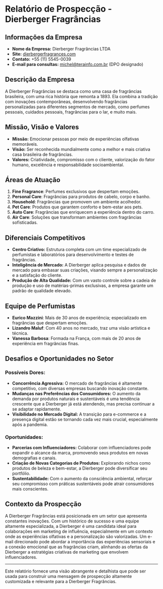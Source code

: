# Relatório de Prospecção - Dierberger Fragrâncias

## **Informações da Empresa**
- **Nome da Empresa:** Dierberger Fragrâncias LTDA
- **Site:** [dierbergerfragrances.com](https://dierbergerfragrances.com)
- **Contato:** +55 (11) 5545-0039
- **E-mail para consultas:** michel@terainfo.com.br (DPO designado)

## **Descrição da Empresa**
A Dierberger Fragrâncias se destaca como uma casa de fragrâncias brasileira, com uma rica história que remonta a 1893. Ela combina a tradição com inovações contemporâneas, desenvolvendo fragrâncias personalizadas para diferentes segmentos de mercado, como perfumes pessoais, cuidados pessoais, fragrâncias para o lar, e muito mais.

## **Missão, Visão e Valores**
- **Missão:** Emocionar pessoas por meio de experiências olfativas memoráveis.
- **Visão:** Ser reconhecida mundialmente como a melhor e mais criativa casa brasileira de fragrâncias.
- **Valores:** Criatividade, compromisso com o cliente, valorização do fator humano, excelência e responsabilidade socioambiental.

## **Áreas de Atuação**
1. **Fine Fragrance**: Perfumes exclusivos que despertam emoções.
2. **Personal Care**: Fragrâncias para produtos de cabelo, corpo e banho.
3. **Household**: Fragrâncias que promovem um ambiente acolhedor.
4. **Pet Care**: Produtos que garantem conforto e bem-estar aos pets.
5. **Auto Care**: Fragrâncias que enriquecem a experiência dentro do carro.
6. **Air Care**: Soluções que transformam ambientes com fragrâncias sofisticadas.

## **Diferenciais Competitivos**
- **Centro Criativo:** Estrutura completa com um time especializado de perfumistas e laboratórios para desenvolvimento e testes de fragrâncias.
- **Inteligência de Mercado:** A Dierberger aplica pesquisa e dados de mercado para embasar suas criações, visando sempre a personalização e a satisfação do cliente.
- **Produção de Alta Qualidade:** Com um vasto controle sobre a cadeia de produção e uso de matérias-primas exclusivas, a empresa garante um padrão de qualidade elevado.

## **Equipe de Perfumistas**
- **Eurico Mazzini**: Mais de 30 anos de experiência; especializado em fragrâncias que despertam emoções.
- **Lizandro Maluf**: Com 40 anos no mercado, traz uma visão artística e técnica.
- **Vanessa Barbosa**: Formada na França, com mais de 20 anos de experiência em fragrâncias finas.

## **Desafios e Oportunidades no Setor**
### Possíveis Dores:
- **Concorrência Agressiva:** O mercado de fragrâncias é altamente competitivo, com diversas empresas buscando inovação constante.
- **Mudanças nas Preferências dos Consumidores:** O aumento da demanda por produtos naturais e sustentáveis é uma tendência crescente que a Dierberger já está atendendo, mas precisa continuar a se adaptar rapidamente.
- **Visibilidade no Mercado Digital:** A transição para e-commerce e a presença digital estão se tornando cada vez mais crucial, especialmente após a pandemia.

### Oportunidades:
- **Parcerias com Influenciadores:** Colaborar com influenciadores pode expandir o alcance da marca, promovendo seus produtos em novas demografias e canais.
- **Criação de Novas Categorias de Produtos:** Explorando nichos como produtos de beleza e bem-estar, a Dierberger pode diversificar seu portfólio.
- **Sustentabilidade:** Com o aumento da consciência ambiental, reforçar seu compromisso com práticas sustentáveis pode atrair consumidores mais conscientes.

## **Contexto da Prospecção**
A Dierberger Fragrâncias está posicionada em um setor que apresenta constantes inovações. Com um histórico de sucesso e uma equipe altamente especializada, a Dierberger é uma candidata ideal para colaborações em marketing de influência, especialmente em um contexto onde as experiências olfativas e a personalização são valorizadas. Um e-mail direcionado pode abordar a importância das experiências sensoriais e a conexão emocional que as fragrâncias criam, alinhando as ofertas da Dierberger a estratégias criativas de marketing que envolvem influenciadores.

---

Este relatório fornece uma visão abrangente e detalhista que pode ser usada para construir uma mensagem de prospecção altamente customizada e relevante para a Dierberger Fragrâncias.